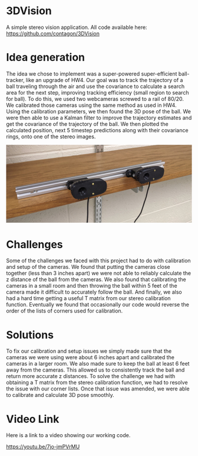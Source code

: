 # 3DVision
A simple stereo vision application.
All code available here: https://github.com/contagon/3DVision

# Idea	generation
The idea we chose to implement was a super-powered super-efficient ball-tracker, like an upgrade of HW4. Our goal was to track the trajectory of a ball traveling through the air and use the covariance to calculate a search area for the next step, improving tracking efficiency (small region to search for ball). To do this, we used two webcameras screwed to a rail of 80/20. We calibrated those cameras using the same method as used in HW4. Using the calibration parameters, we then found the 3D pose of the ball. We were then able to use a Kalman filter to improve the trajectory estimates and get the covariance of the trajectory of the ball. We then plotted the calculated position, next 5 timestep predictions along with their covariance rings, onto one of the stereo images. 

<img src="images/stereo_system.jpg" alt="drawing" width="800"/></br>

# Challenges
Some of the challenges we faced with this project had to do with calibration and setup of the cameras. We found that putting the cameras close together (less than 3 inches apart) we were not able to reliably calculate the z distance of the ball from the cameras. We also found that calibrating the cameras in a small room and then throwing the ball within 5 feet of the camera made it difficult to accurately follow the ball. And finally, we also had a hard time getting a useful T matrix from our stereo calibration function. Eventually we found that occasionally our code would reverse the order of the lists of corners used for calibration. 

# Solutions
To fix our calibration and setup issues we simply made sure that the cameras we were using were about 6 inches apart and calibrated the cameras in a larger room. We also made sure to keep the ball at least 6 feet away from the cameras. This allowed us to consistently track the ball and return more accurate z distances. To solve the challenge we had with obtaining a T matrix from the stereo calibration function, we had to resolve the issue with our corner lists. Once that issue was amended, we were able to calibrate and calculate 3D pose smoothly. 

# Video Link
Here is a link to a video showing our working code. 

https://youtu.be/7jo-jmPVrMU
